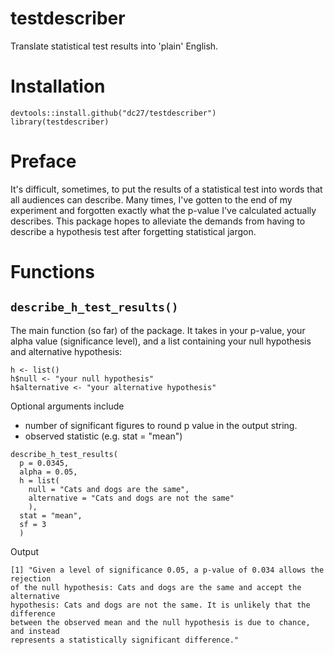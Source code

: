 # testdescriber

Translate statistical test results into 'plain' English.

# Installation

```
devtools::install.github("dc27/testdescriber")
library(testdescriber)
```

# Preface

It's difficult, sometimes, to put the results of a statistical test into words
that all audiences can describe. Many times, I've gotten to the end of my
experiment and forgotten exactly what the p-value I've calculated actually
describes. This package hopes to alleviate the demands from having to describe
a hypothesis test after forgetting statistical jargon.

# Functions

## `describe_h_test_results()`

The main function (so far) of the package. It takes in your p-value, your
alpha value (significance level), and a list containing your null hypothesis
and alternative hypothesis:

```
h <- list()
h$null <- "your null hypothesis"
h$alternative <- "your alternative hypothesis"
```

Optional arguments include

  - number of significant figures to round p value in the output string.
  - observed statistic (e.g. stat = "mean")  


```
describe_h_test_results(
  p = 0.0345,
  alpha = 0.05,
  h = list(
    null = "Cats and dogs are the same",
    alternative = "Cats and dogs are not the same"
    ),
  stat = "mean",
  sf = 3
  )
```

Output

```
[1] "Given a level of significance 0.05, a p-value of 0.034 allows the rejection
of the null hypothesis: Cats and dogs are the same and accept the alternative
hypothesis: Cats and dogs are not the same. It is unlikely that the difference
between the observed mean and the null hypothesis is due to chance, and instead
represents a statistically significant difference."
```
